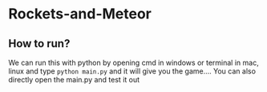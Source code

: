 # Rockets-and-Meteor

## How to run?
We can run this with python by opening cmd in windows or terminal in mac, linux and type ```python main.py``` and it will give you the game.... You can also directly open the main.py and test it out
